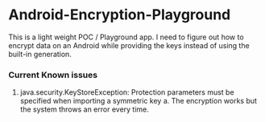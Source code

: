# Android-Encryption-Playground
This is a light weight POC / Playground app. I need to figure out how to encrypt data on an Android while providing the keys instead of using the built-in generation. 

### Current Known issues
 1. java.security.KeyStoreException: Protection parameters must be specified when importing a symmetric key
   a. The encryption works but the system throws an error every time. 
